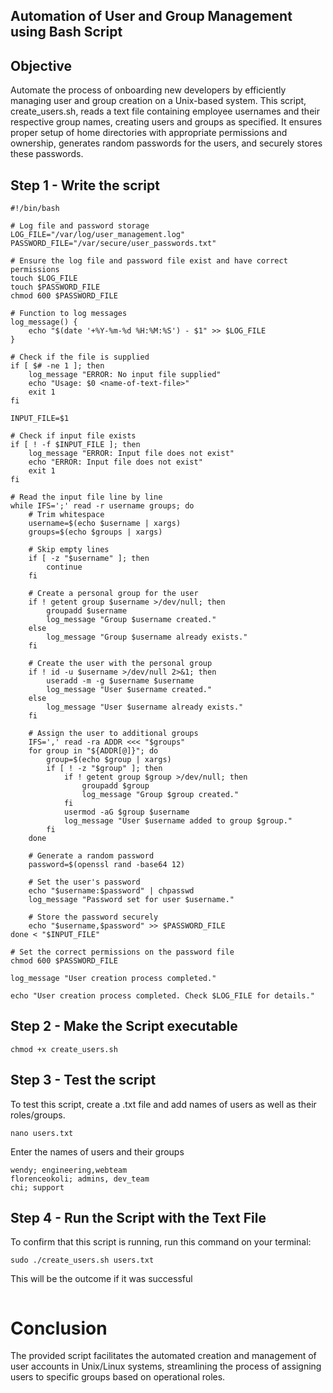 ## Automation of User and Group Management using Bash Script

## Objective
Automate the process of onboarding new developers by efficiently managing user and group creation on a Unix-based system. This script, create_users.sh, reads a text file containing employee usernames and their respective group names, creating users and groups as specified. It ensures proper setup of home directories with appropriate permissions and ownership, generates random passwords for the users, and securely stores these passwords. 

## Step 1 - Write the script
```
#!/bin/bash

# Log file and password storage
LOG_FILE="/var/log/user_management.log"
PASSWORD_FILE="/var/secure/user_passwords.txt"

# Ensure the log file and password file exist and have correct permissions
touch $LOG_FILE
touch $PASSWORD_FILE
chmod 600 $PASSWORD_FILE

# Function to log messages
log_message() {
    echo "$(date '+%Y-%m-%d %H:%M:%S') - $1" >> $LOG_FILE
}

# Check if the file is supplied
if [ $# -ne 1 ]; then
    log_message "ERROR: No input file supplied"
    echo "Usage: $0 <name-of-text-file>"
    exit 1
fi

INPUT_FILE=$1

# Check if input file exists
if [ ! -f $INPUT_FILE ]; then
    log_message "ERROR: Input file does not exist"
    echo "ERROR: Input file does not exist"
    exit 1
fi

# Read the input file line by line
while IFS=';' read -r username groups; do
    # Trim whitespace
    username=$(echo $username | xargs)
    groups=$(echo $groups | xargs)

    # Skip empty lines
    if [ -z "$username" ]; then
        continue
    fi

    # Create a personal group for the user
    if ! getent group $username >/dev/null; then
        groupadd $username
        log_message "Group $username created."
    else
        log_message "Group $username already exists."
    fi

    # Create the user with the personal group
    if ! id -u $username >/dev/null 2>&1; then
        useradd -m -g $username $username
        log_message "User $username created."
    else
        log_message "User $username already exists."
    fi

    # Assign the user to additional groups
    IFS=',' read -ra ADDR <<< "$groups"
    for group in "${ADDR[@]}"; do
        group=$(echo $group | xargs)
        if [ ! -z "$group" ]; then
            if ! getent group $group >/dev/null; then
                groupadd $group
                log_message "Group $group created."
            fi
            usermod -aG $group $username
            log_message "User $username added to group $group."
        fi
    done

    # Generate a random password
    password=$(openssl rand -base64 12)

    # Set the user's password
    echo "$username:$password" | chpasswd
    log_message "Password set for user $username."

    # Store the password securely
    echo "$username,$password" >> $PASSWORD_FILE
done < "$INPUT_FILE"

# Set the correct permissions on the password file
chmod 600 $PASSWORD_FILE

log_message "User creation process completed."

echo "User creation process completed. Check $LOG_FILE for details."

```
## Step 2 - Make the Script executable

`chmod +x create_users.sh`

## Step 3 - Test the script
To test this script, create a .txt file and add names of users as well as their roles/groups.

`nano users.txt`

Enter the names of users and their groups
```
wendy; engineering,webteam
florenceokoli; admins, dev_team
chi; support
```

## Step 4 - Run the Script with the Text File
To confirm that this script is running, run this command on your terminal:

`sudo ./create_users.sh users.txt`

This will be the outcome if it was successful
```

```
# Conclusion
The provided script facilitates the automated creation and management of user accounts in Unix/Linux systems, streamlining the process of assigning users to specific groups based on operational roles. 



